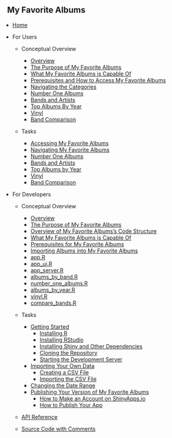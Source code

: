 <!-- _sidebar.md -->

## &nbsp; My Favorite Albums

* [Home](README.md)

* For Users
  * Conceptual Overview
    * [Overview](./docs/conceptual/user/overview.md)
    * [The Purpose of My Favorite Albums](./docs/conceptual/user/purpose.md)
    * [What My Favorite Albums is Capable Of](./docs/conceptual/user/capabilities.md)
    * [Prerequisites and How to Access My Favorite Albums](./docs/conceptual/user/prerequisites.md)
    * [Navigating the Categories](./docs/conceptual/user/navigation.md)
    * [Number One Albums](./docs/conceptual/user/number_one.md)
    * [Bands and Artists](./docs/conceptual/user/banda.md)
    * [Top Albums By Year](./docs/conceptual/user/top_albums.md)
    * [Vinyl](./docs/conceptual/user/vinyl.md)
    * [Band Comparison](./docs/conceptual/user/band_compare.md)

  * Tasks
    * [Accessing My Favorite Albums](./docs/task/user/access.md)
    * [Navigating My Favorite Albums](./docs/task/user/navigation.md)
    * [Number One Albums](./docs/task/user/number_one.md)
    * [Bands and Artists](./docs/task/user/bands_and_artists.md)
    * [Top Albums by Year](./docs/task/user/top_albums.md)
    * [Vinyl](./docs/task/user/vinyl.md)
    * [Band Comparison](./docs/task/user/compare.md)

* For Developers
  * Conceptual Overview
    * [Overview](./docs/conceptual/developer/overview.md)
    * [The Purpose of My Favorite Albums](./docs/conceptual/developer/purpose.md)
    * [Overview of My Favorite Albums’s Code Structure](./docs/conceptual/developer/structure.md)
    * [What My Favorite Albums is Capable Of](./docs/conceptual/developer/capabilities.md)
    * [Prerequisites for My Favorite Albums](./docs/conceptual/developer/prerequisites.md)
    * [Importing Albums into My Favorite Albums](./docs/conceptual/developer/importing.md)
    * [app.R](./docs/conceptual/developer/app_R.md)
    * [app_ui.R](./docs/conceptual/developer/app_ui_R.md)
    * [app_server.R](./docs/conceptual/developer/app_server_R.md)
    * [albums_by_band.R](./docs/conceptual/developer/albums_by_band_R.md)
    * [number_one_albums.R](./docs/conceptual/developer/number_one_albums_R.md)
    * [albums_by_year.R](./docs/conceptual/developer/albums_by_year_R.md)
    * [vinyl.R](./docs/conceptual/developer/vinyl_R.md)
    * [compare_bands.R](./docs/conceptual/developer/compare_bands_R.md)

  * Tasks
    * [Getting Started](./docs/task/developer/starting.md)
      * [Installing R](./docs/task/developer/installing_R.md)
      * [Installing RStudio](./docs/task/developer/installing_RStudio.md)
      * [Installing Shiny and Other Dependencies](./docs/task/developer/installing_deps.md)
      * [Cloning the Repository](./docs/task/developer/cloning.md)
      * [Starting the Development Server](./docs/task/developer/dev_server.md)
    * [Importing Your Own Data](./docs/task/developer/importing.md)
      * [Creating a CSV File](./docs/task/developer/creating.md)
      * [Importing the CSV File](./docs/task/developer/importing_csv.md)
    * [Changing the Date Range](./docs/task/developer/date.md)
    * [Publishing Your Version of My Favorite Albums](./docs/task/developer/publishing.md)
      * [How to Make an Account on ShinyApps.io](./docs/task/developer/account.md)
      * [How to Publish Your App](./docs/task/developer/publishing_app.md)
  * [API Reference](https://geeoon.github.io/MyFavoriteAlbums-Clone/index.html)
  * [Source Code with Comments](https://github.com/Geeoon/MyFavoriteAlbums-Clone)
